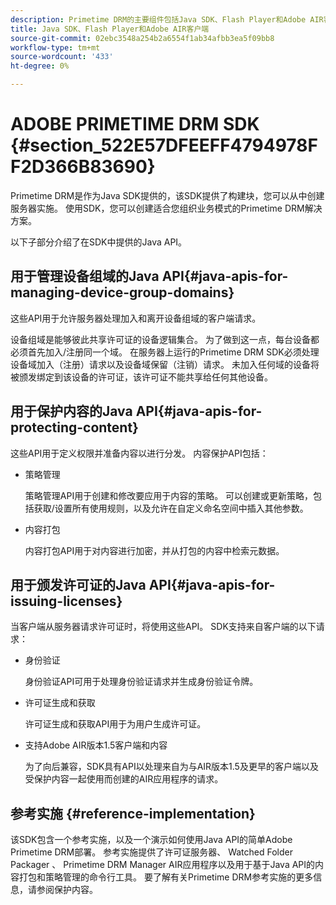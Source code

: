 ```yaml
---
description: Primetime DRM的主要组件包括Java SDK、Flash Player和Adobe AIR客户端运行时环境。
title: Java SDK、Flash Player和Adobe AIR客户端
source-git-commit: 02ebc3548a254b2a6554f1ab34afbb3ea5f09bb8
workflow-type: tm+mt
source-wordcount: '433'
ht-degree: 0%

---
```


# ADOBE PRIMETIME DRM SDK {#section_522E57DFEEFF4794978FF2D366B83690}

Primetime DRM是作为Java SDK提供的，该SDK提供了构建块，您可以从中创建服务器实施。 使用SDK，您可以创建适合您组织业务模式的Primetime DRM解决方案。

以下子部分介绍了在SDK中提供的Java API。

## 用于管理设备组域的Java API{#java-apis-for-managing-device-group-domains}

这些API用于允许服务器处理加入和离开设备组域的客户端请求。

设备组域是能够彼此共享许可证的设备逻辑集合。 为了做到这一点，每台设备都必须首先加入/注册同一个域。 在服务器上运行的Primetime DRM SDK必须处理设备域加入（注册）请求以及设备域保留（注销）请求。 未加入任何域的设备将被颁发绑定到该设备的许可证，该许可证不能共享给任何其他设备。

## 用于保护内容的Java API{#java-apis-for-protecting-content}

这些API用于定义权限并准备内容以进行分发。 内容保护API包括：

* 策略管理

  策略管理API用于创建和修改要应用于内容的策略。 可以创建或更新策略，包括获取/设置所有使用规则，以及允许在自定义命名空间中插入其他参数。

* 内容打包

  内容打包API用于对内容进行加密，并从打包的内容中检索元数据。

## 用于颁发许可证的Java API{#java-apis-for-issuing-licenses}

当客户端从服务器请求许可证时，将使用这些API。 SDK支持来自客户端的以下请求：

* 身份验证

  身份验证API可用于处理身份验证请求并生成身份验证令牌。

* 许可证生成和获取

  许可证生成和获取API用于为用户生成许可证。

* 支持Adobe AIR版本1.5客户端和内容

  为了向后兼容，SDK具有API以处理来自为与AIR版本1.5及更早的客户端以及受保护内容一起使用而创建的AIR应用程序的请求。

## 参考实施 {#reference-implementation}

该SDK包含一个参考实施，以及一个演示如何使用Java API的简单Adobe Primetime DRM部署。 参考实施提供了许可证服务器、 Watched Folder Packager 、 Primetime DRM Manager AIR应用程序以及用于基于Java API的内容打包和策略管理的命令行工具。 要了解有关Primetime DRM参考实施的更多信息，请参阅保护内容。

